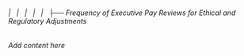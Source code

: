 ###### |   |   |   |   |   ├── Frequency of Executive Pay Reviews for Ethical and Regulatory Adjustments

*Add content here*